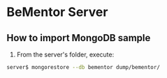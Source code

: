 # BeMentor Server

## How to import MongoDB sample

1. From the server's folder, execute:

```bash
server$ mongorestore --db bementor dump/bementor/
```
